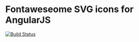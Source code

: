# Fontaweseome SVG icons for AngularJS

[![Build Status](https://travis-ci.org/priotas/angular-fa.svg?branch=master)](https://travis-ci.org/priotas/angular-fa)